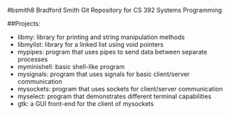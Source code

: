 #bsmith8
Bradford Smith
Git Repository for CS 392 Systems Programming

##Projects:
- libmy: library for printing and string manipulation methods
- libmylist: library for a linked list using void pointers
- mypipes: program that uses pipes to send data between separate processes
- myminishell: basic shell-like program
- mysignals: program that uses signals for basic client/server communication
- mysockets: program that uses sockets for client/server communication
- myselect: program that demonstrates different terminal capabilities
- gtk: a GUI front-end for the client of mysockets
